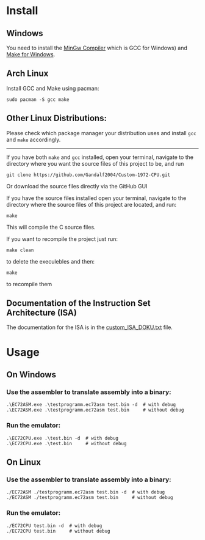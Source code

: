 # Install
## Windows
You need to install the [MinGw Compiler](https://www.mingw-w64.org/) which is GCC for Windows) and [Make for Windows](https://gnuwin32.sourceforge.net/packages/make.htm).

## Arch Linux
Install GCC and Make using pacman:
```
sudo pacman -S gcc make
```

## Other Linux Distributions:
Please check which package manager your distribution uses and install `gcc` and `make` accordingly.


------------------------------


If you have both `make` and `gcc` installed, open your terminal, navigate to the directory where you want the source files of this project to be, and run
```
git clone https://github.com/Gandalf2004/Custom-1972-CPU.git
```
Or download the source files directly via the GitHub GUI


If you have the source files installed open your terminal, navigate to the directory where the source files of this project are located, and run:
```
make
```

This will compile the C source files.

If you want to recompile the project just run:
```
make clean
```
to delete the execulebles and then:
```
make
```
to recompile them


## Documentation of the Instruction Set Architecture (ISA)
The documentation for the ISA is in the [custom_ISA_DOKU.txt](custom_ISA_DOKU.txt) file.

# Usage

## On Windows
### Use the assembler to translate assembly into a binary:
```
.\EC72ASM.exe .\testprogramm.ec72asm test.bin -d  # with debug
.\EC72ASM.exe .\testprogramm.ec72asm test.bin     # without debug
```
### Run the emulator:
```
.\EC72CPU.exe .\test.bin -d  # with debug
.\EC72CPU.exe .\test.bin     # without debug
```

## On Linux
### Use the assembler to translate assembly into a binary:
```
./EC72ASM ./testprogramm.ec72asm test.bin -d  # with debug
./EC72ASM ./testprogramm.ec72asm test.bin     # without debug
```
### Run the emulator:
```
./EC72CPU test.bin -d  # with debug
./EC72CPU test.bin     # without debug
```
